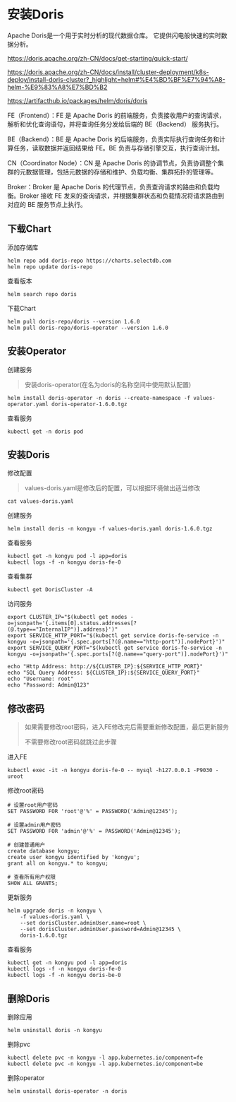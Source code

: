 # 安装Doris

Apache Doris是一个用于实时分析的现代数据仓库。
它提供闪电般快速的实时数据分析。

https://doris.apache.org/zh-CN/docs/get-starting/quick-start/

https://doris.apache.org/zh-CN/docs/install/cluster-deployment/k8s-deploy/install-doris-cluster?_highlight=helm#%E4%BD%BF%E7%94%A8-helm-%E9%83%A8%E7%BD%B2

https://artifacthub.io/packages/helm/doris/doris

FE（Frontend）：FE 是 Apache Doris 的前端服务，负责接收用户的查询请求，解析和优化查询语句，并将查询任务分发给后端的 BE（Backend） 服务执行。

BE（Backend）：BE 是 Apache Doris 的后端服务，负责实际执行查询任务和计算任务，读取数据并返回结果给 FE。BE 负责与存储引擎交互，执行查询计划。

CN（Coordinator Node）：CN 是 Apache Doris 的协调节点，负责协调整个集群的元数据管理，包括元数据的存储和维护、负载均衡、集群拓扑的管理等。

Broker：Broker 是 Apache Doris 的代理节点，负责查询请求的路由和负载均衡。Broker 接收 FE 发来的查询请求，并根据集群状态和负载情况将请求路由到对应的 BE 服务节点上执行。

## 下载Chart

添加存储库

```
helm repo add doris-repo https://charts.selectdb.com
helm repo update doris-repo
```

查看版本

```
helm search repo doris
```

下载Chart

```
helm pull doris-repo/doris --version 1.6.0
helm pull doris-repo/doris-operator --version 1.6.0
```



## 安装Operator

创建服务

> 安装doris-operator(在名为doris的名称空间中使用默认配置)

```
helm install doris-operator -n doris --create-namespace -f values-operator.yaml doris-operator-1.6.0.tgz
```

查看服务

```
kubectl get -n doris pod
```



## 安装Doris

修改配置

> values-doris.yaml是修改后的配置，可以根据环境做出适当修改

```
cat values-doris.yaml
```

创建服务

```
helm install doris -n kongyu -f values-doris.yaml doris-1.6.0.tgz
```

查看服务

```
kubectl get -n kongyu pod -l app=doris
kubectl logs -f -n kongyu doris-fe-0
```

查看集群

```
kubectl get DorisCluster -A
```

访问服务

```
export CLUSTER_IP="$(kubectl get nodes -o=jsonpath='{.items[0].status.addresses[?(@.type=="InternalIP")].address}')"
export SERVICE_HTTP_PORT="$(kubectl get service doris-fe-service -n kongyu -o=jsonpath='{.spec.ports[?(@.name=="http-port")].nodePort}')"
export SERVICE_QUERY_PORT="$(kubectl get service doris-fe-service -n kongyu -o=jsonpath='{.spec.ports[?(@.name=="query-port")].nodePort}')"
```

```
echo "Http Address: http://${CLUSTER_IP}:${SERVICE_HTTP_PORT}"
echo "SQL Query Address: ${CLUSTER_IP}:${SERVICE_QUERY_PORT}"
echo "Username: root"
echo "Password: Admin@123"
```



## 修改密码

> 如果需要修改root密码，进入FE修改完后需要重新修改配置，最后更新服务
>
> 不需要修改root密码就跳过此步骤

进入FE

```
kubectl exec -it -n kongyu doris-fe-0 -- mysql -h127.0.0.1 -P9030 -uroot
```

修改root密码

```
# 设置root用户密码
SET PASSWORD FOR 'root'@'%' = PASSWORD('Admin@12345');

# 设置admin用户密码
SET PASSWORD FOR 'admin'@'%' = PASSWORD('Admin@12345');

# 创建普通用户
create database kongyu;
create user kongyu identified by 'kongyu';
grant all on kongyu.* to kongyu;

# 查看所有用户权限
SHOW ALL GRANTS;
```

更新服务

```
helm upgrade doris -n kongyu \
    -f values-doris.yaml \
    --set dorisCluster.adminUser.name=root \
    --set dorisCluster.adminUser.password=Admin@12345 \
    doris-1.6.0.tgz
```

查看服务

```
kubectl get -n kongyu pod -l app=doris
kubectl logs -f -n kongyu doris-fe-0
kubectl logs -f -n kongyu doris-be-0
```



## 删除Doris

删除应用

```
helm uninstall doris -n kongyu
```

删除pvc

```
kubectl delete pvc -n kongyu -l app.kubernetes.io/component=fe
kubectl delete pvc -n kongyu -l app.kubernetes.io/component=be
```

删除operator

```
helm uninstall doris-operator -n doris
```

